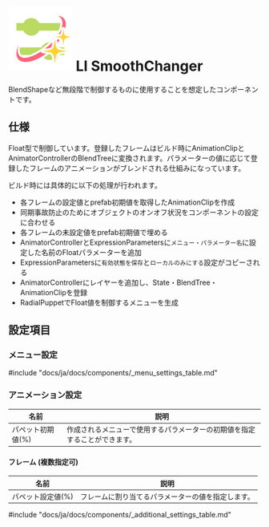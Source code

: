 # <img class="emoji" draggable="false" src="../../../public/images/LI_Script_SmoothChanger.png"> LI SmoothChanger

BlendShapeなど無段階で制御するものに使用することを想定したコンポーネントです。

## 仕様

Float型で制御しています。登録したフレームはビルド時にAnimationClipとAnimatorControllerのBlendTreeに変換されます。パラメーターの値に応じて登録したフレームのアニメーションがブレンドされる仕組みになっています。

ビルド時には具体的に以下の処理が行われます。

- 各フレームの設定値とprefab初期値を取得したAnimationClipを作成
- 同期事故防止のためにオブジェクトのオンオフ状況をコンポーネントの設定に合わせる
- 各フレームの未設定値をprefab初期値で埋める
- AnimatorControllerとExpressionParametersに`メニュー・パラメーター名`に設定した名前のFloatパラメーターを追加
- ExpressionParametersに`有効状態を保存`と`ローカルのみにする`設定がコピーされる
- AnimatorControllerにレイヤーを追加し、State・BlendTree・AnimationClipを登録
- RadialPuppetでFloat値を制御するメニューを生成

## 設定項目

### メニュー設定

#include "docs/ja/docs/components/_menu_settings_table.md"

### アニメーション設定

|名前|説明|
|-|-|
|パペット初期値(%)|作成されるメニューで使用するパラメーターの初期値を指定することができます。|

#### フレーム (複数指定可)

|名前|説明|
|-|-|
|パペット設定値(%)|フレームに割り当てるパラメーターの値を指定します。|

#include "docs/ja/docs/components/_additional_settings_table.md"
